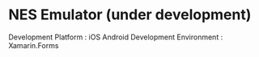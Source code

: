 # NES Emulator (under development)
Development Platform : iOS Android
Development Environment : Xamarin.Forms
